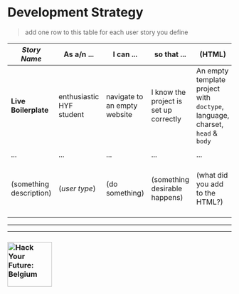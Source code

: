 # Development Strategy

> add one row to this table for each user story you define

| _Story Name_ | __As a/n__ ... | __I can__ ... | __so that__ ... | (HTML) | (CSS) |
| --- | --- | --- | --- | --- | --- |
| __Live Boilerplate__ | enthusiastic HYF student | navigate to an empty website | I know the project is set up correctly | An empty template project with `doctype`, language, charset, `head` & `body` | an empty file |
|  |  |  |  |  |  |
| ... | ... | ... | ... | ... | ... |
| (something description) | (_user type_) | (do something) | (something desirable happens) | (what did you add to the HTML?) | (what did you add to the CSS?) |


---
---

### <a href="https://hackyourfuture.be" target="_blank"><img src="https://user-images.githubusercontent.com/18554853/63941625-4c7c3d00-ca6c-11e9-9a76-8d5e3632fe70.jpg" width="100" height="100" alt="Hack Your Future: Belgium"></a>
